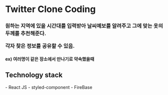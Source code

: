 <h1>Twitter Clone Coding</h1>

<h3>
원하는 지역에 있을 시간대를 입력받아 날씨예보를 알려주고 
그에 맞는 옷의 두께를 추천해준다.

각자 찾은 정보를 공유할 수 있음.

</h3>
<h4>ex) 여러명이 같은 장소에서 만나기로 약속했을때
</h4>

<h2>Technology stack</h2>
- React JS
- styled-component
- FireBase
